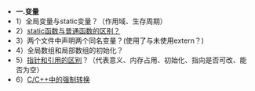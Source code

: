* **一.变量**
* 1）全局变量与static变量？（作用域、生存周期）
* 2）[static函数与普通函数的区别？](temp/C++.md#4static函数与普通函数的区别)
* 3）两个文件中声明两个同名变量？(使用了与未使用extern？)
* 4）全局数组和局部数组的初始化？
* 5）[指针和引用的区别](https://www.nowcoder.com/ta/nine-chapter/review?page=11)？（代表意义、内存占用、初始化、指向是否可改、能否为空）
* 6）[C/C++中的强制转换](https://github.com/a12590/CNote/blob/master/C++/EffectiveC++.md#%E6%9D%A1%E6%AC%BE27%E5%B0%BD%E9%87%8F%E5%B0%91%E5%81%9A%E8%BD%AC%E5%9E%8B%E5%8A%A8%E4%BD%9C)

